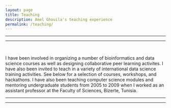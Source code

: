 ```yaml
---
layout: page
title: Teaching
description: Amel Ghouila's teaching experience
permalink: /teaching/
---
```


***
***
<br>

I have been involved in organizing a number of bioinformatics and data science courses as well as designing collaborative peer learning activites. I have also been invited to teach in a variety of international data science training activities. See below for a selection of courses, workshops, and hackathons.
I have also been teaching computer science modules and mentoring undergraduate students from 2005 to 2009 when I worked as an assistant professor at the Faculty of Sciences, Bizerte, Tunisia. 
 



***
***

